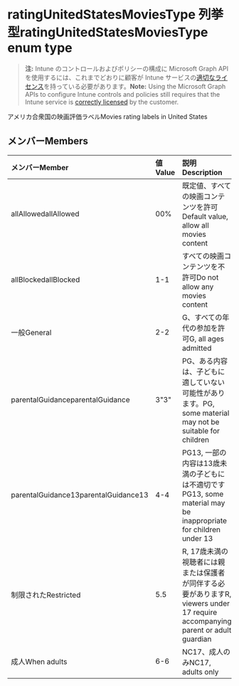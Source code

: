 # <a name="ratingunitedstatesmoviestype-enum-type"></a><span data-ttu-id="122b4-101">ratingUnitedStatesMoviesType 列挙型</span><span class="sxs-lookup"><span data-stu-id="122b4-101">ratingUnitedStatesMoviesType enum type</span></span>

> <span data-ttu-id="122b4-102">**注:** Intune のコントロールおよびポリシーの構成に Microsoft Graph API を使用するには、これまでどおりに顧客が Intune サービスの[適切なライセンス](https://go.microsoft.com/fwlink/?linkid=839381)を持っている必要があります。</span><span class="sxs-lookup"><span data-stu-id="122b4-102">**Note:** Using the Microsoft Graph APIs to configure Intune controls and policies still requires that the Intune service is [correctly licensed](https://go.microsoft.com/fwlink/?linkid=839381) by the customer.</span></span>

<span data-ttu-id="122b4-103">アメリカ合衆国の映画評価ラベル</span><span class="sxs-lookup"><span data-stu-id="122b4-103">Movies rating labels in United States</span></span>
## <a name="members"></a><span data-ttu-id="122b4-104">メンバー</span><span class="sxs-lookup"><span data-stu-id="122b4-104">Members</span></span>
|<span data-ttu-id="122b4-105">メンバー</span><span class="sxs-lookup"><span data-stu-id="122b4-105">Member</span></span>|<span data-ttu-id="122b4-106">値</span><span class="sxs-lookup"><span data-stu-id="122b4-106">Value</span></span>|<span data-ttu-id="122b4-107">説明</span><span class="sxs-lookup"><span data-stu-id="122b4-107">Description</span></span>|
|:---|:---|:---|
|<span data-ttu-id="122b4-108">allAllowed</span><span class="sxs-lookup"><span data-stu-id="122b4-108">allAllowed</span></span>|<span data-ttu-id="122b4-109">0</span><span class="sxs-lookup"><span data-stu-id="122b4-109">0%</span></span>|<span data-ttu-id="122b4-110">既定値、すべての映画コンテンツを許可</span><span class="sxs-lookup"><span data-stu-id="122b4-110">Default value, allow all movies content</span></span>|
|<span data-ttu-id="122b4-111">allBlocked</span><span class="sxs-lookup"><span data-stu-id="122b4-111">allBlocked</span></span>|<span data-ttu-id="122b4-112">1</span><span class="sxs-lookup"><span data-stu-id="122b4-112">-1</span></span>|<span data-ttu-id="122b4-113">すべての映画コンテンツを不許可</span><span class="sxs-lookup"><span data-stu-id="122b4-113">Do not allow any movies content</span></span>|
|<span data-ttu-id="122b4-114">一般</span><span class="sxs-lookup"><span data-stu-id="122b4-114">General</span></span>|<span data-ttu-id="122b4-115">2</span><span class="sxs-lookup"><span data-stu-id="122b4-115">-2</span></span>|<span data-ttu-id="122b4-116">G、すべての年代の参加を許可</span><span class="sxs-lookup"><span data-stu-id="122b4-116">G, all ages admitted</span></span>|
|<span data-ttu-id="122b4-117">parentalGuidance</span><span class="sxs-lookup"><span data-stu-id="122b4-117">parentalGuidance</span></span>|<span data-ttu-id="122b4-118">3</span><span class="sxs-lookup"><span data-stu-id="122b4-118">"3"</span></span>|<span data-ttu-id="122b4-119">PG、ある内容は、子どもに適していない可能性があります。</span><span class="sxs-lookup"><span data-stu-id="122b4-119">PG, some material may not be suitable for children</span></span>|
|<span data-ttu-id="122b4-120">parentalGuidance13</span><span class="sxs-lookup"><span data-stu-id="122b4-120">parentalGuidance13</span></span>|<span data-ttu-id="122b4-121">4</span><span class="sxs-lookup"><span data-stu-id="122b4-121">-4</span></span>|<span data-ttu-id="122b4-122">PG13, 一部の内容は13歳未満の子どもには不適切です</span><span class="sxs-lookup"><span data-stu-id="122b4-122">PG13, some material may be inappropriate for children under 13</span></span>|
|<span data-ttu-id="122b4-123">制限された</span><span class="sxs-lookup"><span data-stu-id="122b4-123">Restricted</span></span>|<span data-ttu-id="122b4-124">5</span><span class="sxs-lookup"><span data-stu-id="122b4-124">.5</span></span>|<span data-ttu-id="122b4-125">R, 17歳未満の視聴者には親または保護者が同伴する必要があります</span><span class="sxs-lookup"><span data-stu-id="122b4-125">R, viewers under 17 require accompanying parent or adult guardian</span></span>|
|<span data-ttu-id="122b4-126">成人</span><span class="sxs-lookup"><span data-stu-id="122b4-126">When adults</span></span>|<span data-ttu-id="122b4-127">6</span><span class="sxs-lookup"><span data-stu-id="122b4-127">-6</span></span>|<span data-ttu-id="122b4-128">NC17、成人のみ</span><span class="sxs-lookup"><span data-stu-id="122b4-128">NC17, adults only</span></span>|








